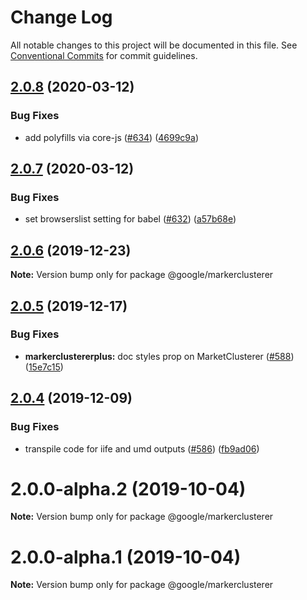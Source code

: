 # Change Log

All notable changes to this project will be documented in this file.
See [Conventional Commits](https://conventionalcommits.org) for commit guidelines.

## [2.0.8](https://github.com/googlemaps/v3-utility-library/compare/@google/markerclusterer@2.0.7...@google/markerclusterer@2.0.8) (2020-03-12)


### Bug Fixes

* add polyfills via core-js ([#634](https://github.com/googlemaps/v3-utility-library/issues/634)) ([4699c9a](https://github.com/googlemaps/v3-utility-library/commit/4699c9abf69307829a8782c917f1eb0108ac941b))





## [2.0.7](https://github.com/googlemaps/v3-utility-library/compare/@google/markerclusterer@2.0.6...@google/markerclusterer@2.0.7) (2020-03-12)


### Bug Fixes

* set browserslist setting for babel ([#632](https://github.com/googlemaps/v3-utility-library/issues/632)) ([a57b68e](https://github.com/googlemaps/v3-utility-library/commit/a57b68e86bef5bea54e35c9fc4cd66b10ef8dafe))





## [2.0.6](https://github.com/googlemaps/v3-utility-library/compare/@google/markerclusterer@2.0.5...@google/markerclusterer@2.0.6) (2019-12-23)

**Note:** Version bump only for package @google/markerclusterer





## [2.0.5](https://github.com/googlemaps/v3-utility-library/compare/@google/markerclusterer@2.0.4...@google/markerclusterer@2.0.5) (2019-12-17)


### Bug Fixes

* **markerclustererplus:** doc styles prop on MarketClusterer ([#588](https://github.com/googlemaps/v3-utility-library/issues/588)) ([15e7c15](https://github.com/googlemaps/v3-utility-library/commit/15e7c15f7d6eaf70a77625e4123009e48e9aa746))





## [2.0.4](https://github.com/googlemaps/v3-utility-library/compare/@google/markerclusterer@2.0.3...@google/markerclusterer@2.0.4) (2019-12-09)


### Bug Fixes

* transpile code for iife and umd outputs ([#586](https://github.com/googlemaps/v3-utility-library/issues/586)) ([fb9ad06](https://github.com/googlemaps/v3-utility-library/commit/fb9ad066cbf5d87cffcda2c435196ad20fed56f1))





# 2.0.0-alpha.2 (2019-10-04)

**Note:** Version bump only for package @google/markerclusterer





# 2.0.0-alpha.1 (2019-10-04)

**Note:** Version bump only for package @google/markerclusterer

